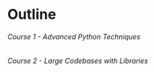 # Outline

###### Course 1 - Advanced Python Techniques

###### Course 2 - Large Codebases with Libraries